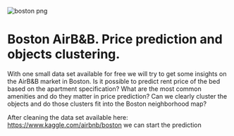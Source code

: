 ![boston png](https://cdn.passporthealthusa.com/wp-content/uploads/2017/04/passport-health-downtown-boston-travel-clinic.jpg?x90298)
# Boston AirB&B. Price prediction and objects clustering.

With one small data set available for free we will try to get some insights on the AirB&B market in Boston. 
Is it possible to predict rent price of the bed based on the apartment specification? What are the most common amenities and do they
matter in price prediction? Can we clearly cluster the objects and do those clusters fit into the Boston neighborhood map? 

After cleaning the data set available here: https://www.kaggle.com/airbnb/boston we can start the prediction
